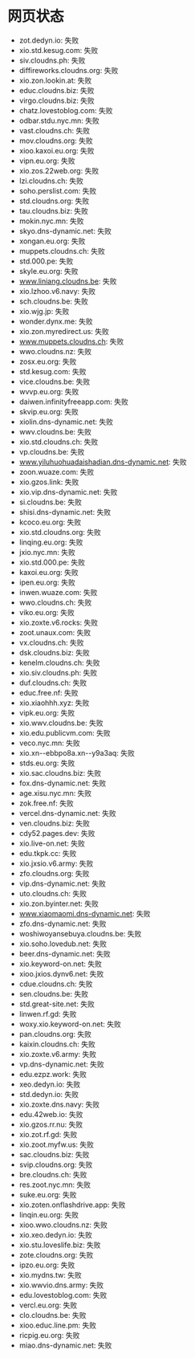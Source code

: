 # 网页状态
- zot.dedyn.io: 失败
- xio.std.kesug.com: 失败
- siv.cloudns.ph: 失败
- diffireworks.cloudns.org: 失败
- xio.zon.lookin.at: 失败
- educ.cloudns.biz: 失败
- virgo.cloudns.biz: 失败
- chatz.lovestoblog.com: 失败
- odbar.stdu.nyc.mn: 失败
- vast.cloudns.ch: 失败
- mov.cloudns.org: 失败
- xioo.kaxoi.eu.org: 失败
- vipn.eu.org: 失败
- xio.zos.22web.org: 失败
- lzi.cloudns.ch: 失败
- soho.perslist.com: 失败
- std.cloudns.org: 失败
- tau.cloudns.biz: 失败
- mokin.nyc.mn: 失败
- skyo.dns-dynamic.net: 失败
- xongan.eu.org: 失败
- muppets.cloudns.ch: 失败
- std.000.pe: 失败
- skyle.eu.org: 失败
- www.liniang.cloudns.be: 失败
- xio.lzhoo.v6.navy: 失败
- sch.cloudns.be: 失败
- xio.wjg.jp: 失败
- wonder.dynx.me: 失败
- xio.zon.myredirect.us: 失败
- www.muppets.cloudns.ch: 失败
- wwo.cloudns.nz: 失败
- zosx.eu.org: 失败
- std.kesug.com: 失败
- vice.cloudns.be: 失败
- wvvp.eu.org: 失败
- daiwen.infinityfreeapp.com: 失败
- skvip.eu.org: 失败
- xiolin.dns-dynamic.net: 失败
- wwv.cloudns.be: 失败
- xio.std.cloudns.ch: 失败
- vp.cloudns.be: 失败
- www.yiluhuohuadaishadian.dns-dynamic.net: 失败
- zoon.wuaze.com: 失败
- xio.gzos.link: 失败
- xio.vip.dns-dynamic.net: 失败
- si.cloudns.be: 失败
- shisi.dns-dynamic.net: 失败
- kcoco.eu.org: 失败
- xio.std.cloudns.org: 失败
- linqing.eu.org: 失败
- jxio.nyc.mn: 失败
- xio.std.000.pe: 失败
- kaxoi.eu.org: 失败
- ipen.eu.org: 失败
- inwen.wuaze.com: 失败
- wwo.cloudns.ch: 失败
- viko.eu.org: 失败
- xio.zoxte.v6.rocks: 失败
- zoot.unaux.com: 失败
- vx.cloudns.ch: 失败
- dsk.cloudns.biz: 失败
- kenelm.cloudns.ch: 失败
- xio.siv.cloudns.ph: 失败
- duf.cloudns.ch: 失败
- educ.free.nf: 失败
- xio.xiaohhh.xyz: 失败
- vipk.eu.org: 失败
- xio.wwv.cloudns.be: 失败
- xio.edu.publicvm.com: 失败
- veco.nyc.mn: 失败
- xio.xn--ebbpo8a.xn--y9a3aq: 失败
- stds.eu.org: 失败
- xio.sac.cloudns.biz: 失败
- fox.dns-dynamic.net: 失败
- age.xisu.nyc.mn: 失败
- zok.free.nf: 失败
- vercel.dns-dynamic.net: 失败
- ven.cloudns.biz: 失败
- cdy52.pages.dev: 失败
- xio.live-on.net: 失败
- edu.tkpk.cc: 失败
- xio.jxsio.v6.army: 失败
- zfo.cloudns.org: 失败
- vip.dns-dynamic.net: 失败
- uto.cloudns.ch: 失败
- xio.zon.byinter.net: 失败
- www.xiaomaomi.dns-dynamic.net: 失败
- zfo.dns-dynamic.net: 失败
- woshiwoyansebuya.cloudns.be: 失败
- xio.soho.lovedub.net: 失败
- beer.dns-dynamic.net: 失败
- xio.keyword-on.net: 失败
- xioo.jxios.dynv6.net: 失败
- cdue.cloudns.ch: 失败
- sen.cloudns.be: 失败
- std.great-site.net: 失败
- linwen.rf.gd: 失败
- woxy.xio.keyword-on.net: 失败
- pan.cloudns.org: 失败
- kaixin.cloudns.ch: 失败
- xio.zoxte.v6.army: 失败
- vp.dns-dynamic.net: 失败
- edu.ezpz.work: 失败
- xeo.dedyn.io: 失败
- std.dedyn.io: 失败
- xio.zoxte.dns.navy: 失败
- edu.42web.io: 失败
- xio.gzos.rr.nu: 失败
- xio.zot.rf.gd: 失败
- xio.zoot.myfw.us: 失败
- sac.cloudns.biz: 失败
- svip.cloudns.org: 失败
- bre.cloudns.ch: 失败
- res.zoot.nyc.mn: 失败
- suke.eu.org: 失败
- xio.zoten.onflashdrive.app: 失败
- linqin.eu.org: 失败
- xioo.wwo.cloudns.nz: 失败
- xio.xeo.dedyn.io: 失败
- xio.stu.loveslife.biz: 失败
- zote.cloudns.org: 失败
- ipzo.eu.org: 失败
- xio.mydns.tw: 失败
- xio.wwvio.dns.army: 失败
- edu.lovestoblog.com: 失败
- vercl.eu.org: 失败
- clo.cloudns.be: 失败
- xioo.educ.line.pm: 失败
- ricpig.eu.org: 失败
- miao.dns-dynamic.net: 失败
